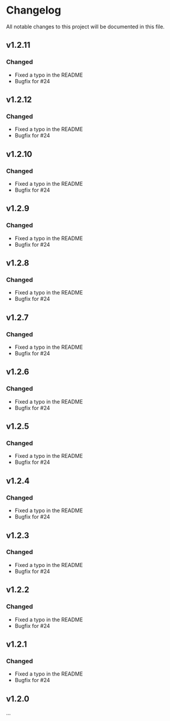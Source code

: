 # Changelog
All notable changes to this project will be documented in this file.

## v1.2.11
### Changed
- Fixed a typo in the README
- Bugfix for #24

## v1.2.12
### Changed
- Fixed a typo in the README
- Bugfix for #24

## v1.2.10
### Changed
- Fixed a typo in the README
- Bugfix for #24

## v1.2.9
### Changed
- Fixed a typo in the README
- Bugfix for #24

## v1.2.8
### Changed
- Fixed a typo in the README
- Bugfix for #24

## v1.2.7
### Changed
- Fixed a typo in the README
- Bugfix for #24

## v1.2.6
### Changed
- Fixed a typo in the README
- Bugfix for #24

## v1.2.5
### Changed
- Fixed a typo in the README
- Bugfix for #24

## v1.2.4
### Changed
- Fixed a typo in the README
- Bugfix for #24

## v1.2.3
### Changed
- Fixed a typo in the README
- Bugfix for #24

## v1.2.2
### Changed
- Fixed a typo in the README
- Bugfix for #24

## v1.2.1
### Changed
- Fixed a typo in the README
- Bugfix for #24

## v1.2.0
...